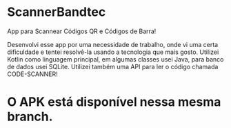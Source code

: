 # ScannerBandtec
App para Scannear Códigos QR e Códigos de Barra!

Desenvolvi esse app por uma necessidade de trabalho, onde vi uma certa dificuldade e tentei resolvê-la usando a tecnologia que mais gosto.
Utilizei Kotlin como linguagem principal, em algumas classes usei Java, para banco de dados usei SQLite.
Utilizei também uma API para ler o código chamada CODE-SCANNER!

# O APK está disponível nessa mesma branch.
